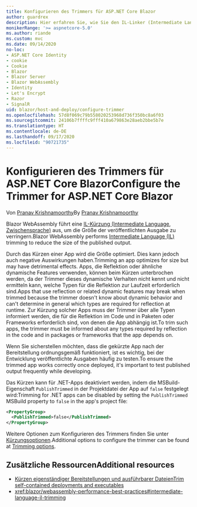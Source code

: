```yaml
---
title: Konfigurieren des Trimmers für ASP.NET Core Blazor
author: guardrex
description: Hier erfahren Sie, wie Sie den IL-Linker (Intermediate Language, Zwischensprache) (Trimmer) beim Erstellen einer Blazor-App steuern.
monikerRange: '>= aspnetcore-5.0'
ms.author: riande
ms.custom: mvc
ms.date: 09/14/2020
no-loc:
- ASP.NET Core Identity
- cookie
- Cookie
- Blazor
- Blazor Server
- Blazor WebAssembly
- Identity
- Let's Encrypt
- Razor
- SignalR
uid: blazor/host-and-deploy/configure-trimmer
ms.openlocfilehash: 57d8f069c79b558020253968d736f350bc8a6f03
ms.sourcegitcommit: 24106b7ffffc9fff410a679863e28aeb2bbe5b7e
ms.translationtype: HT
ms.contentlocale: de-DE
ms.lasthandoff: 09/17/2020
ms.locfileid: "90721735"
---
```

# <a name="configure-the-trimmer-for-aspnet-core-no-locblazor"></a><span data-ttu-id="db401-103">Konfigurieren des Trimmers für ASP.NET Core Blazor</span><span class="sxs-lookup"><span data-stu-id="db401-103">Configure the Trimmer for ASP.NET Core Blazor</span></span>

<span data-ttu-id="db401-104">Von [Pranav Krishnamoorthy](https://github.com/pranavkm)</span><span class="sxs-lookup"><span data-stu-id="db401-104">By [Pranav Krishnamoorthy](https://github.com/pranavkm)</span></span>

<span data-ttu-id="db401-105">Blazor WebAssembly führt eine [IL-Kürzung (Intermediate Language, Zwischensprache)](/dotnet/standard/managed-code#intermediate-language--execution) aus, um die Größe der veröffentlichten Ausgabe zu verringern.</span><span class="sxs-lookup"><span data-stu-id="db401-105">Blazor WebAssembly performs [Intermediate Language (IL)](/dotnet/standard/managed-code#intermediate-language--execution) trimming to reduce the size of the published output.</span></span>

<span data-ttu-id="db401-106">Durch das Kürzen einer App wird die Größe optimiert. Dies kann jedoch auch negative Auswirkungen haben.</span><span class="sxs-lookup"><span data-stu-id="db401-106">Trimming an app optimizes for size but may have detrimental effects.</span></span> <span data-ttu-id="db401-107">Apps, die Reflektion oder ähnliche dynamische Features verwenden, können beim Kürzen unterbrochen werden, da der Trimmer dieses dynamische Verhalten nicht kennt und nicht ermitteln kann, welche Typen für die Reflektion zur Laufzeit erforderlich sind.</span><span class="sxs-lookup"><span data-stu-id="db401-107">Apps that use reflection or related dynamic features may break when trimmed because the trimmer doesn't know about dynamic behavior and can't determine in general which types are required for reflection at runtime.</span></span> <span data-ttu-id="db401-108">Zur Kürzung solcher Apps muss der Trimmer über alle Typen informiert werden, die für die Reflektion im Code und in Paketen oder Frameworks erforderlich sind, von denen die App abhängig ist.</span><span class="sxs-lookup"><span data-stu-id="db401-108">To trim such apps, the trimmer must be informed about any types required by reflection in the code and in packages or frameworks that the app depends on.</span></span>

<span data-ttu-id="db401-109">Wenn Sie sicherstellen möchten, dass die gekürzte App nach der Bereitstellung ordnungsgemäß funktioniert, ist es wichtig, bei der Entwicklung veröffentlichte Ausgaben häufig zu testen.</span><span class="sxs-lookup"><span data-stu-id="db401-109">To ensure the trimmed app works correctly once deployed, it's important to test published output frequently while developing.</span></span>

<span data-ttu-id="db401-110">Das Kürzen kann für .NET-Apps deaktiviert werden, indem die MSBuild-Eigenschaft `PublishTrimmed` in der Projektdatei der App auf `false` festgelegt wird:</span><span class="sxs-lookup"><span data-stu-id="db401-110">Trimming for .NET apps can be disabled by setting the `PublishTrimmed` MSBuild property to `false` in the app's project file:</span></span>

```xml
<PropertyGroup>
  <PublishTrimmed>false</PublishTrimmed>
</PropertyGroup>
```
<span data-ttu-id="db401-111">Weitere Optionen zum Konfigurieren des Trimmers finden Sie unter [Kürzungsoptionen](/dotnet/core/deploying/trimming-options).</span><span class="sxs-lookup"><span data-stu-id="db401-111">Additional options to configure the trimmer can be found at [Trimming options](/dotnet/core/deploying/trimming-options).</span></span>

## <a name="additional-resources"></a><span data-ttu-id="db401-112">Zusätzliche Ressourcen</span><span class="sxs-lookup"><span data-stu-id="db401-112">Additional resources</span></span>

* [<span data-ttu-id="db401-113">Kürzen eigenständiger Bereitstellungen und ausführbarer Dateien</span><span class="sxs-lookup"><span data-stu-id="db401-113">Trim self-contained deployments and executables</span></span>](/dotnet/core/deploying/trim-self-contained)
* <xref:blazor/webassembly-performance-best-practices#intermediate-language-il-trimming>
